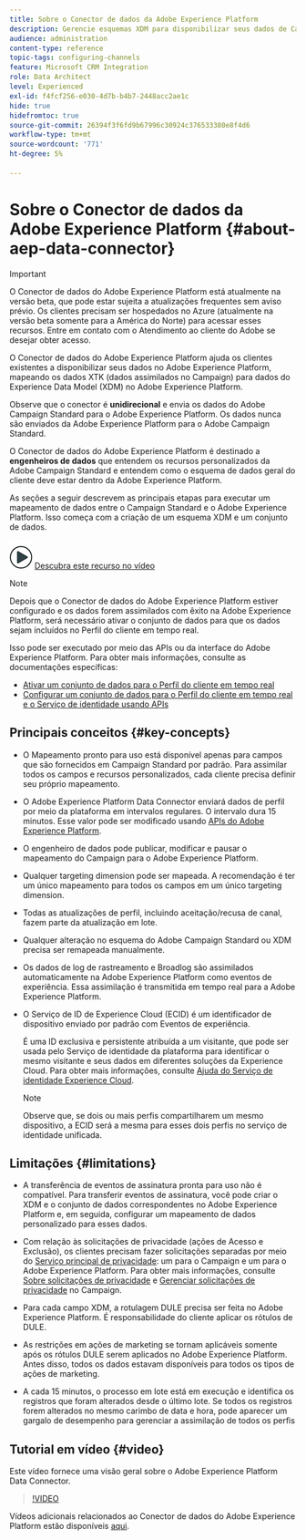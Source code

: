 ```yaml
---
title: Sobre o Conector de dados da Adobe Experience Platform
description: Gerencie esquemas XDM para disponibilizar seus dados de Campaign Standard no Adobe Experience Platform.
audience: administration
content-type: reference
topic-tags: configuring-channels
feature: Microsoft CRM Integration
role: Data Architect
level: Experienced
exl-id: f4fcf256-e030-4d7b-b4b7-2448acc2ae1c
hide: true
hidefromtoc: true
source-git-commit: 26394f3f6fd9b67996c30924c376533380e8f4d6
workflow-type: tm+mt
source-wordcount: '771'
ht-degree: 5%

---
```


# Sobre o Conector de dados da Adobe Experience Platform {#about-aep-data-connector}

>[!IMPORTANT]
>
>O Conector de dados do Adobe Experience Platform está atualmente na versão beta, que pode estar sujeita a atualizações frequentes sem aviso prévio. Os clientes precisam ser hospedados no Azure (atualmente na versão beta somente para a América do Norte) para acessar esses recursos. Entre em contato com o Atendimento ao cliente do Adobe se desejar obter acesso.

O Conector de dados do Adobe Experience Platform ajuda os clientes existentes a disponibilizar seus dados no Adobe Experience Platform, mapeando os dados XTK (dados assimilados no Campaign) para dados do Experience Data Model (XDM) no Adobe Experience Platform.

Observe que o conector é **unidirecional** e envia os dados do Adobe Campaign Standard para o Adobe Experience Platform. Os dados nunca são enviados da Adobe Experience Platform para o Adobe Campaign Standard.

O Conector de dados do Adobe Experience Platform é destinado a **engenheiros de dados** que entendem os recursos personalizados da Adobe Campaign Standard e entendem como o esquema de dados geral do cliente deve estar dentro da Adobe Experience Platform.

As seções a seguir descrevem as principais etapas para executar um mapeamento de dados entre o Campaign Standard e o Adobe Experience Platform. Isso começa com a criação de um esquema XDM e um conjunto de dados.

![](assets/do-not-localize/how-to-video.png) [Descubra este recurso no vídeo](#video)

>[!NOTE]
>Depois que o Conector de dados do Adobe Experience Platform estiver configurado e os dados forem assimilados com êxito na Adobe Experience Platform, será necessário ativar o conjunto de dados para que os dados sejam incluídos no Perfil do cliente em tempo real.
>
>Isso pode ser executado por meio das APIs ou da interface do Adobe Experience Platform. Para obter mais informações, consulte as documentações específicas:
>
>* [Ativar um conjunto de dados para o Perfil do cliente em tempo real](https://experienceleague.adobe.com/docs/experience-platform/rtcdp/datasets/dataset.html)
>* [Configurar um conjunto de dados para o Perfil do cliente em tempo real e o Serviço de identidade usando APIs](https://experienceleague.adobe.com/docs/experience-platform/catalog/api/getting-started.html)


## Principais conceitos {#key-concepts}

* O Mapeamento pronto para uso está disponível apenas para campos que são fornecidos em Campaign Standard por padrão. Para assimilar todos os campos e recursos personalizados, cada cliente precisa definir seu próprio mapeamento.

* O Adobe Experience Platform Data Connector enviará dados de perfil por meio da plataforma em intervalos regulares.&#x200B; O intervalo dura 15 minutos. Esse valor pode ser modificado usando [APIs do Adobe Experience Platform](https://experienceleague.adobe.com/docs/experience-platform/ingestion/home.html).

* O engenheiro de dados pode publicar, modificar e pausar o mapeamento do Campaign para o Adobe Experience Platform.

* Qualquer targeting dimension pode ser mapeada. A recomendação é ter um único mapeamento para todos os campos em um único targeting dimension.

* Todas as atualizações de perfil, incluindo aceitação/recusa de canal, fazem parte da atualização em lote.

* Qualquer alteração no esquema do Adobe Campaign Standard ou XDM precisa ser remapeada manualmente.&#x200B;

* Os dados de log de rastreamento e Broadlog são assimilados automaticamente na Adobe Experience Platform como eventos de experiência. Essa assimilação é transmitida em tempo real para a Adobe Experience Platform.

* O Serviço de ID de Experience Cloud (ECID) é um identificador de dispositivo enviado por padrão com Eventos de experiência.

   É uma ID exclusiva e persistente atribuída a um visitante, que pode ser usada pelo Serviço de identidade da plataforma para identificar o mesmo visitante e seus dados em diferentes soluções da Experience Cloud. Para obter mais informações, consulte [Ajuda do Serviço de identidade Experience Cloud](https://experienceleague.adobe.com/docs/id-service/using/home.html?lang=pt-BR).

   >[!NOTE]
   >
   >Observe que, se dois ou mais perfis compartilharem um mesmo dispositivo, a ECID será a mesma para esses dois perfis no serviço de identidade unificada.

## Limitações {#limitations}

* A transferência de eventos de assinatura pronta para uso não é compatível. Para transferir eventos de assinatura, você pode criar o XDM e o conjunto de dados correspondentes no Adobe Experience Platform e, em seguida, configurar um mapeamento de dados personalizado para esses dados.

* Com relação às solicitações de privacidade (ações de Acesso e Exclusão), os clientes precisam fazer solicitações separadas por meio do [Serviço principal de privacidade](https://experienceleague.adobe.com/docs/experience-platform/privacy/home.html#how-to-use-privacy-service-to-manage-privacy-job-requests): um para o Campaign e um para o Adobe Experience Platform. Para obter mais informações, consulte [Sobre solicitações de privacidade](https://experienceleague.adobe.com/docs/campaign-standard/using/getting-started/privacy/privacy-requests.html?lang=pt-BR#getting-started) e [Gerenciar solicitações de privacidade](https://helpx.adobe.com/br/campaign/kb/acs-privacy.html#ManagingPrivacyRequests) no Campaign.

* Para cada campo XDM, a rotulagem DULE precisa ser feita no Adobe Experience Platform. É responsabilidade do cliente aplicar os rótulos de DULE.

* As restrições em ações de marketing se tornam aplicáveis somente após os rótulos DULE serem aplicados no Adobe Experience Platform. Antes disso, todos os dados estavam disponíveis para todos os tipos de ações de marketing.

* A cada 15 minutos, o processo em lote está em execução e identifica os registros que foram alterados desde o último lote. Se todos os registros forem alterados no mesmo carimbo de data e hora, pode aparecer um gargalo de desempenho para gerenciar a assimilação de todos os perfis

## Tutorial em vídeo {#video}

Este vídeo fornece uma visão geral sobre o Adobe Experience Platform Data Connector.

>[!VIDEO](https://video.tv.adobe.com/v/27304?quality=12&captions=eng)

Vídeos adicionais relacionados ao Conector de dados do Adobe Experience Platform estão disponíveis [aqui](https://experienceleague.adobe.com/docs/campaign-learn/campaign-standard-tutorials/administrating/adobe-experience-platform-data-connector/understanding-the-adobe-experience-platform-data-connector.html).
